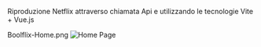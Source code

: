Riproduzione Netflix attraverso chiamata Api e utilizzando le tecnologie Vite + Vue.js

Boolflix-Home.png
![Home Page](https://github.com/DeboraCocchi/vite-boolflix/blob/master/Boolflix-Home.png?raw=true)
